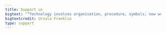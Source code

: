 ```yaml
---
title: Support us
bigtext: "“Technology involves organisation, procedure, symbols, new words, equations, and most of all, it involves a mind set.”"
bigtextcredit: Ursula Franklin
type: support
---
```

